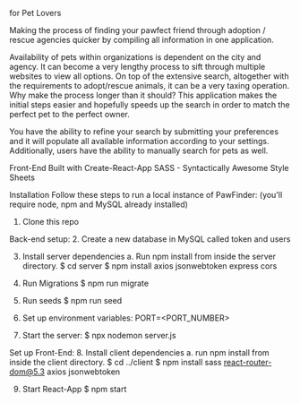 for Pet Lovers

Making the process of finding your pawfect friend through adoption / rescue agencies quicker by compiling all information in one application. 


Availability of pets within organizations is dependent on the city and agency. It can become a very lengthy process to sift through multiple websites to view all options. On top of the extensive search, altogether with the requirements to adopt/rescue animals, it can be a very taxing operation. 
Why make the process longer than it should? This application makes the initial steps easier and hopefully speeds up the search in order to match the perfect pet to the perfect owner. 


You have the ability to refine your search by submitting your preferences and it will populate all available information according to your settings. Additionally, users have the ability to manually search for pets as well. 


Front-End Built with
Create-React-App
SASS - Syntactically Awesome Style Sheets

Installation
Follow these steps to run a local instance of PawFinder:
(you'll require node, npm and MySQL already installed)

1. Clone this repo

Back-end setup:
2. Create a new database in MySQL called token and users

3. Install server dependencies
    a. Run npm install from inside the server directory. 
    $ cd server
    $ npm install axios jsonwebtoken express cors

4. Run Migrations
$ npm run migrate

5. Run seeds
$ npm run seed

6. Set up environment variables:
PORT=<PORT_NUMBER>

7. Start the server:
$ npx nodemon server.js

Set up Front-End:
8. Install client dependencies
    a. run npm install from inside the client directory.
    $ cd ../client
    $ npm install sass react-router-dom@5.3 axios jsonwebtoken

9. Start React-App
$ npm start